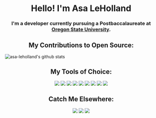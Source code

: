 
<h1 align="center"> Hello! I'm Asa LeHolland </h1>


<h3 align="center">
    I'm a developer currently pursuing a Postbaccalaureate at <a href="https://catalog.oregonstate.edu/college-departments/engineering/school-electrical-engineering-computer-science/computer-science-ba-bs-hba-hbs/computer-science-double-degree-option/#requirementstext">Oregon State University</a>.  
</h3>


<h2 align="center">
  My Contributions to Open Source:
</h2>

![asa-leholland's github stats](https://github-readme-stats.vercel.app/api?username=asa-leholland&show_icons=true&hide_border=true&theme=vue)




<h2 align="center">
  My Tools of Choice:
</h2>

<p align="center">
    <img src="https://img.shields.io/badge/-Python-blue?style=flat-square&logo=Python&logoColor=white">
    <img src = "https://img.shields.io/badge/-HTML5-E34F26?style=flat&logo=html5&logoColor=white"> <img src = "https://img.shields.io/badge/-CSS3-1572B6?style=flat&logo=css3&logoColor=white">
  <img src="https://img.shields.io/badge/-Bootstrap-563D7C?style=flat&logo=bootstrap&logoColor=white">
  <img src="https://img.shields.io/badge/-JavaScript-eed718?style=flat&logo=javascript&logoColor=ffffff">
  <img src="https://img.shields.io/badge/-MySQL-F29111?style=flat&logo=mysql&logoColor=FFFFFF">
  <img src="http://img.shields.io/badge/-Github-000000?style=flat&logo=github&logoColor=FFFFFF">
  <img src="https://aleen42.github.io/badges/src/sublime_text.svg">
  <img src="https://github-readme-stats.vercel.app/api/top-langs/?username=asa-leholland&theme=vue">
    
    
</p>

<!--START_SECTION:waka-->
<!--END_SECTION:waka-->

<h2 align="center">
  Catch Me Elsewhere:
</h2>
<p align="center">
    <img src="https://img.shields.io/badge/-asaleholland-blue?style=flat-square&logo=Linkedin&logoColor=white&link=https://www.linkedin.com/in/asa-leholland/">
    <img src="https://img.shields.io/badge/-asaleholland@gmail.com-c14438?style=flat-square&logo=Gmail&logoColor=white&link=mailto:asaleholland@gmail.com">
    <img src="https://img.shields.io/badge/-asaleholland.com-purple?style=flat-square&link=http://asaleholland.com/)">
</p>





